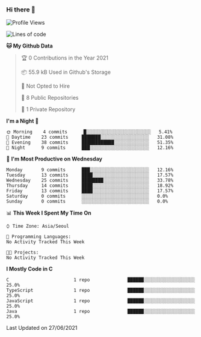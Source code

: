 

### Hi there 👋

<!--
**anf36/anf36** is a ✨ _special_ ✨ repository because its `README.md` (this file) appears on your GitHub profile.

Here are some ideas to get you started:

- 🔭 I’m currently working on ...
- 🌱 I’m currently learning ...
- 👯 I’m looking to collaborate on ...
- 🤔 I’m looking for help with ...
- 💬 Ask me about ...
- 📫 How to reach me: ...
- 😄 Pronouns: ...
- ⚡ Fun fact: ...
-->
<!--START_SECTION:waka-->
![Profile Views](http://img.shields.io/badge/Profile%20Views-0-blue)

![Lines of code](https://img.shields.io/badge/From%20Hello%20World%20I%27ve%20Written-954552%20lines%20of%20code-blue)

**🐱 My Github Data** 

> 🏆 0 Contributions in the Year 2021
 > 
> 📦 55.9 kB Used in Github's Storage 
 > 
> 🚫 Not Opted to Hire
 > 
> 📜 8 Public Repositories 
 > 
> 🔑 1 Private Repository 
 > 
**I'm a Night 🦉** 

```text
🌞 Morning    4 commits      █░░░░░░░░░░░░░░░░░░░░░░░░   5.41% 
🌆 Daytime    23 commits     ███████░░░░░░░░░░░░░░░░░░   31.08% 
🌃 Evening    38 commits     ████████████░░░░░░░░░░░░░   51.35% 
🌙 Night      9 commits      ███░░░░░░░░░░░░░░░░░░░░░░   12.16%

```
📅 **I'm Most Productive on Wednesday** 

```text
Monday       9 commits      ███░░░░░░░░░░░░░░░░░░░░░░   12.16% 
Tuesday      13 commits     ████░░░░░░░░░░░░░░░░░░░░░   17.57% 
Wednesday    25 commits     ████████░░░░░░░░░░░░░░░░░   33.78% 
Thursday     14 commits     ████░░░░░░░░░░░░░░░░░░░░░   18.92% 
Friday       13 commits     ████░░░░░░░░░░░░░░░░░░░░░   17.57% 
Saturday     0 commits      ░░░░░░░░░░░░░░░░░░░░░░░░░   0.0% 
Sunday       0 commits      ░░░░░░░░░░░░░░░░░░░░░░░░░   0.0%

```


📊 **This Week I Spent My Time On** 

```text
⌚︎ Time Zone: Asia/Seoul

💬 Programming Languages: 
No Activity Tracked This Week

🐱‍💻 Projects: 
No Activity Tracked This Week

```

**I Mostly Code in C** 

```text
C                        1 repo              ██████░░░░░░░░░░░░░░░░░░░   25.0% 
TypeScript               1 repo              ██████░░░░░░░░░░░░░░░░░░░   25.0% 
JavaScript               1 repo              ██████░░░░░░░░░░░░░░░░░░░   25.0% 
Java                     1 repo              ██████░░░░░░░░░░░░░░░░░░░   25.0%

```



 Last Updated on 27/06/2021
<!--END_SECTION:waka-->
